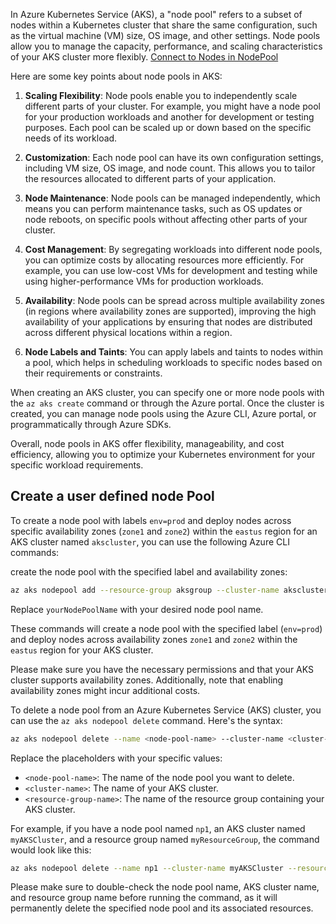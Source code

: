 In Azure Kubernetes Service (AKS), a "node pool" refers to a subset of nodes within a Kubernetes cluster that share the same configuration, such as the virtual machine (VM) size, OS image, and other settings. Node pools allow you to manage the capacity, performance, and scaling characteristics of your AKS cluster more flexibly.
<a href="https://learn.microsoft.com/en-us/azure/aks/node-access"> Connect to Nodes in NodePool </a>

Here are some key points about node pools in AKS:

1. **Scaling Flexibility**: Node pools enable you to independently scale different parts of your cluster. For example, you might have a node pool for your production workloads and another for development or testing purposes. Each pool can be scaled up or down based on the specific needs of its workload.

2. **Customization**: Each node pool can have its own configuration settings, including VM size, OS image, and node count. This allows you to tailor the resources allocated to different parts of your application.

3. **Node Maintenance**: Node pools can be managed independently, which means you can perform maintenance tasks, such as OS updates or node reboots, on specific pools without affecting other parts of your cluster.

4. **Cost Management**: By segregating workloads into different node pools, you can optimize costs by allocating resources more efficiently. For example, you can use low-cost VMs for development and testing while using higher-performance VMs for production workloads.

5. **Availability**: Node pools can be spread across multiple availability zones (in regions where availability zones are supported), improving the high availability of your applications by ensuring that nodes are distributed across different physical locations within a region.

6. **Node Labels and Taints**: You can apply labels and taints to nodes within a pool, which helps in scheduling workloads to specific nodes based on their requirements or constraints.

When creating an AKS cluster, you can specify one or more node pools with the `az aks create` command or through the Azure portal. Once the cluster is created, you can manage node pools using the Azure CLI, Azure portal, or programmatically through Azure SDKs.

Overall, node pools in AKS offer flexibility, manageability, and cost efficiency, allowing you to optimize your Kubernetes environment for your specific workload requirements.

## Create a user defined node Pool
To create a node pool with labels `env=prod` and deploy nodes across specific availability zones (`zone1` and `zone2`) within the `eastus` region for an AKS cluster named `akscluster`, you can use the following Azure CLI commands:

create the node pool with the specified label and availability zones:

```bash
az aks nodepool add --resource-group aksgroup --cluster-name akscluster --name yourNodePoolName --labels env=prod --zones 1 2 --enable-cluster-autoscaler --min-count 1 --max-count 3   --no-wait

```

Replace `yourNodePoolName` with your desired node pool name.

These commands will create a node pool with the specified label (`env=prod`) and deploy nodes across availability zones `zone1` and `zone2` within the `eastus` region for your AKS cluster.

Please make sure you have the necessary permissions and that your AKS cluster supports availability zones. Additionally, note that enabling availability zones might incur additional costs.


To delete a node pool from an Azure Kubernetes Service (AKS) cluster, you can use the `az aks nodepool delete` command. Here's the syntax:

```bash
az aks nodepool delete --name <node-pool-name> --cluster-name <cluster-name> --resource-group <resource-group-name> --yes
```

Replace the placeholders with your specific values:
- `<node-pool-name>`: The name of the node pool you want to delete.
- `<cluster-name>`: The name of your AKS cluster.
- `<resource-group-name>`: The name of the resource group containing your AKS cluster.



For example, if you have a node pool named `np1`, an AKS cluster named `myAKSCluster`, and a resource group named `myResourceGroup`, the command would look like this:

```bash
az aks nodepool delete --name np1 --cluster-name myAKSCluster --resource-group myResourceGroup 
```

Please make sure to double-check the node pool name, AKS cluster name, and resource group name before running the command, as it will permanently delete the specified node pool and its associated resources.
